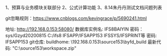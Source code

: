 1、预算与业务模块关联部分
2、公式计算功能
3、8.14朱丹丹测试文档问题列表



git忽略规则：https://www.cnblogs.com/kevingrace/p/5690241.html

地址:
http://192.168.0.153:58080/
数据库实例名: IFS8BAIYIN
密码： sys/Gzyd20200815
C:/ifs8 IFSAPP/IFSAPP153
IFSSYS/IFSPRINT等 密码: IFSAPP153
git仓库:
buildhome:
\192.168.0.153\source153\byfd_build
最新代码:
"C:\source153\workspace.zip"